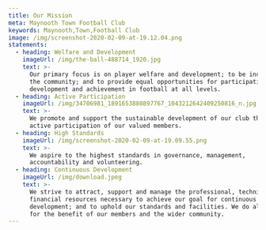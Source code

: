 ```yaml
---
title: Our Mission
meta: Maynooth Town Football Club
keywords: Maynooth,Town,Football Club
image: /img/screenshot-2020-02-09-at-19.12.04.png
statements:
  - heading: Welfare and Development
    imageUrl: /img/the-ball-488714_1920.jpg
    text: >-
      Our primary focus is on player welfare and development; to be inclusive of
      the community; and to provide equal opportunities for participation,
      development and achievement in football at all levels.
  - heading: Active Participation
    imageUrl: /img/34706981_1891653880897767_1043212642409250816_n.jpg
    text: >-
      We promote and support the sustainable development of our club through the
      active participation of our valued members.
  - heading: High Standards
    imageUrl: /img/screenshot-2020-02-09-at-19.09.55.png
    text: >-
      We aspire to the highest standards in governance, management,
      accountability and volunteering.
  - heading: Continuous Development
    imageUrl: /img/download.jpeg
    text: >-
      We strive to attract, support and manage the professional, technical and
      financial resources necessary to achieve our goal for continuous
      development; and to uphold our standards and facilities. We do all of this
      for the benefit of our members and the wider community.
---
```


